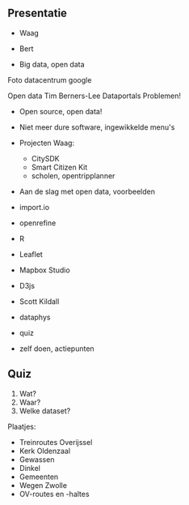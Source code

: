 ## Presentatie

- Waag
- Bert

- Big data, open data

Foto datacentrum google

Open data
Tim Berners-Lee
Dataportals
Problemen!

- Open source, open data!
- Niet meer dure software, ingewikkelde menu's

- Projecten Waag:
  - CitySDK
  - Smart Citizen Kit
  - scholen, opentripplanner

- Aan de slag met open data, voorbeelden

- import.io
- openrefine
- R
- Leaflet
- Mapbox Studio
- D3js

- Scott Kildall
- dataphys


- quiz

- zelf doen, actiepunten



## Quiz

1. Wat?
2. Waar?
3. Welke dataset?

Plaatjes:

- Treinroutes Overijssel
- Kerk Oldenzaal
- Gewassen
- Dinkel
- Gemeenten
- Wegen Zwolle
- OV-routes en -haltes

